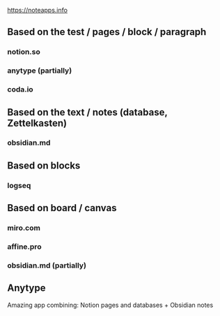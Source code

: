 https://noteapps.info
## Based on the test / pages / block / paragraph
### notion.so
### anytype (partially)
### coda.io

## Based on the text / notes (database, Zettelkasten)
### obsidian.md

## Based on blocks
### logseq

## Based on board / canvas
### miro.com
### affine.pro
### obsidian.md (partially)

## Anytype
Amazing app combining: Notion pages and databases + Obsidian notes
